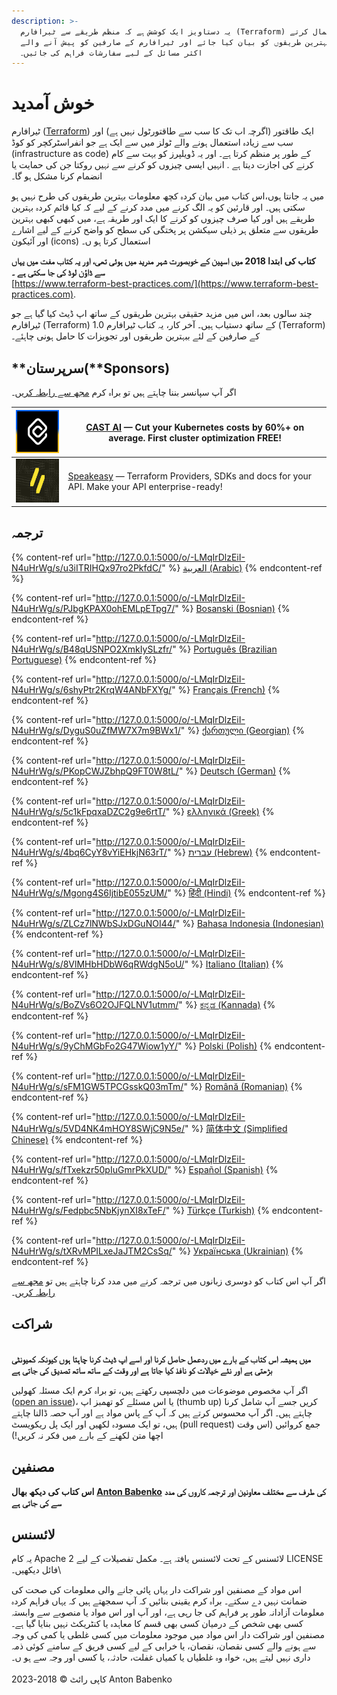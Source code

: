 ```yaml
---
description: >-
  یہ دستاویز ایک کوشش ہے کہ منظم طریقے سے ٹیرافارم (Terraform) کا استعمال کرتے
  ہوئے بہترین طریقوں کو بیان کیا جائے اور ٹیرافارم کے صارفین کو پیش آنے والے
  اکثر مسائل کے لیے سفارشات فراہم کی جائیں۔
---
```


# خوش آمدید

ٹیرافارم ([Terraform](https://www.terraform.io/))  ایک طاقتور (اگرچہ اب تک کا سب سے طاقتورٹول نہیں ہے) اور سب سے زیادہ استعمال ہونے والے ٹولز میں سے ایک ہے جو انفراسٹرکچر کو کوڈ (infrastructure as code) کے طور پر منظم کرتا ہے۔ اور یہ ڈویلپرز کو بہت سے کام کرنے کی اجازت دیتا ہے . انہیں ایسی چیزوں کو کرنے سے نہیں  روکتا جن کی حمایت یا انضمام کرنا مشکل ہو گا۔

میں یہ جانتا ہوں،اس کتاب میں بیان کردہ کچھ معلومات بہترین طریقوں کی طرح نہیں ہو سکتی ہیں۔  اور قارئین کو یہ الگ کرنے میں مدد کرنے کے لیے کہ کیا قائم کردہ بہترین طریقے ہیں اور کیا صرف چیزوں کو کرنے کا ایک اور طریقہ ہے، میں کبھی کبھی بہترین طریقوں سے متعلق ہر ذیلی سیکشن پر پختگی کی سطح کو واضح کرنے کے لیے اشارے اور آئیکون (icons) استعمال کرتا ہو ں۔

**کتاب کی ابتدا 2018 میں اسپین کے خوبصورت شہر مدريد میں ہوئی تھی، اور یہ کتاب  مفت میں یہاں سے ڈاؤن لوڈ کی جا سکتی ہے ۔**\
&#x20;[https://www.terraform-best-practices.com/](https://www.terraform-best-practices.com).

چند سالوں بعد، اس میں مزید حقیقی بہترین طریقوں کے ساتھ اپ ڈیٹ کیا گیا ہے جو ٹیرافارم (Terraform) 1.0 کے ساتھ دستیاب ہیں۔ آخر کار، یہ کتاب ٹیرافارم (Terraform) کے صارفین کے لئے ببہترین طریقوں اور تجویزات کا حامل ہونی چاہئے۔                                                                                                                                                      &#x20;

## **سرپرستان(**Sponsors)

اگر آپ سپانسر بننا چاہتے ہیں تو براہ کرم [مجھ سے رابطہ کریں](https://github.com/antonbabenko/terraform-aws-devops#social-links)۔                                                                    &#x20;

| [![](.gitbook/assets/cast-logo.png)](https://cast.ai/antonbabenko)                                                                   | [CAST AI](https://cast.ai/antonbabenko) — Cut your Kubernetes costs by 60%+ on average. First cluster optimization FREE!                                                                  |
| ------------------------------------------------------------------------------------------------------------------------------------ | ----------------------------------------------------------------------------------------------------------------------------------------------------------------------------------------- |
| [![](.gitbook/assets/speakeasy-logo.png)](https://speakeasyapi.dev/?utm\_source=tf\_best\_practices\&utm\_medium=github+sponsorship) | [Speakeasy](https://speakeasyapi.dev/?utm\_source=tf\_best\_practices\&utm\_medium=github+sponsorship) — Terraform Providers, SDKs and docs for your API. Make your API enterprise-ready! |

## ترجمہ

{% content-ref url="http://127.0.0.1:5000/o/-LMqIrDlzEiI-N4uHrWg/s/u3iITRIHQx97ro2PkfdC/" %}
[العربية (Arabic)](http://127.0.0.1:5000/o/-LMqIrDlzEiI-N4uHrWg/s/u3iITRIHQx97ro2PkfdC/)
{% endcontent-ref %}

{% content-ref url="http://127.0.0.1:5000/o/-LMqIrDlzEiI-N4uHrWg/s/PJbgKPAX0ohEMLpETpg7/" %}
[Bosanski (Bosnian)](http://127.0.0.1:5000/o/-LMqIrDlzEiI-N4uHrWg/s/PJbgKPAX0ohEMLpETpg7/)
{% endcontent-ref %}

{% content-ref url="http://127.0.0.1:5000/o/-LMqIrDlzEiI-N4uHrWg/s/B48qUSNPO2XmkIySLzfr/" %}
[Português (Brazilian Portuguese)](http://127.0.0.1:5000/o/-LMqIrDlzEiI-N4uHrWg/s/B48qUSNPO2XmkIySLzfr/)
{% endcontent-ref %}

{% content-ref url="http://127.0.0.1:5000/o/-LMqIrDlzEiI-N4uHrWg/s/6shyPtr2KrqW4ANbFXYg/" %}
[Français (French)](http://127.0.0.1:5000/o/-LMqIrDlzEiI-N4uHrWg/s/6shyPtr2KrqW4ANbFXYg/)
{% endcontent-ref %}

{% content-ref url="http://127.0.0.1:5000/o/-LMqIrDlzEiI-N4uHrWg/s/DyguS0uZfMW7X7m9BWx1/" %}
[ქართული (Georgian)](http://127.0.0.1:5000/o/-LMqIrDlzEiI-N4uHrWg/s/DyguS0uZfMW7X7m9BWx1/)
{% endcontent-ref %}

{% content-ref url="http://127.0.0.1:5000/o/-LMqIrDlzEiI-N4uHrWg/s/PKopCWJZbhpQ9FT0W8tL/" %}
[Deutsch (German)](http://127.0.0.1:5000/o/-LMqIrDlzEiI-N4uHrWg/s/PKopCWJZbhpQ9FT0W8tL/)
{% endcontent-ref %}

{% content-ref url="http://127.0.0.1:5000/o/-LMqIrDlzEiI-N4uHrWg/s/5c1kFpqxaDZC2g9e6rtT/" %}
[ελληνικά (Greek)](http://127.0.0.1:5000/o/-LMqIrDlzEiI-N4uHrWg/s/5c1kFpqxaDZC2g9e6rtT/)
{% endcontent-ref %}

{% content-ref url="http://127.0.0.1:5000/o/-LMqIrDlzEiI-N4uHrWg/s/4bq6CyY8vYiEHkjN63rT/" %}
[עברית (Hebrew)](http://127.0.0.1:5000/o/-LMqIrDlzEiI-N4uHrWg/s/4bq6CyY8vYiEHkjN63rT/)
{% endcontent-ref %}

{% content-ref url="http://127.0.0.1:5000/o/-LMqIrDlzEiI-N4uHrWg/s/Mgong4S6IjtibE055zUM/" %}
[हिंदी (Hindi)](http://127.0.0.1:5000/o/-LMqIrDlzEiI-N4uHrWg/s/Mgong4S6IjtibE055zUM/)
{% endcontent-ref %}

{% content-ref url="http://127.0.0.1:5000/o/-LMqIrDlzEiI-N4uHrWg/s/ZLCz7lNWbSJxDGuNOI44/" %}
[Bahasa Indonesia (Indonesian)](http://127.0.0.1:5000/o/-LMqIrDlzEiI-N4uHrWg/s/ZLCz7lNWbSJxDGuNOI44/)
{% endcontent-ref %}

{% content-ref url="http://127.0.0.1:5000/o/-LMqIrDlzEiI-N4uHrWg/s/8VlMHbHDbW6qRWdgN5oU/" %}
[Italiano (Italian)](http://127.0.0.1:5000/o/-LMqIrDlzEiI-N4uHrWg/s/8VlMHbHDbW6qRWdgN5oU/)
{% endcontent-ref %}

{% content-ref url="http://127.0.0.1:5000/o/-LMqIrDlzEiI-N4uHrWg/s/BoZVs6O2OJFQLNV1utmm/" %}
[ಕನ್ನಡ (Kannada)](http://127.0.0.1:5000/o/-LMqIrDlzEiI-N4uHrWg/s/BoZVs6O2OJFQLNV1utmm/)
{% endcontent-ref %}

{% content-ref url="http://127.0.0.1:5000/o/-LMqIrDlzEiI-N4uHrWg/s/9yChMGbFo2G47Wiow1yY/" %}
[Polski (Polish)](http://127.0.0.1:5000/o/-LMqIrDlzEiI-N4uHrWg/s/9yChMGbFo2G47Wiow1yY/)
{% endcontent-ref %}

{% content-ref url="http://127.0.0.1:5000/o/-LMqIrDlzEiI-N4uHrWg/s/sFM1GW5TPCGsskQ03mTm/" %}
[Română (Romanian)](http://127.0.0.1:5000/o/-LMqIrDlzEiI-N4uHrWg/s/sFM1GW5TPCGsskQ03mTm/)
{% endcontent-ref %}

{% content-ref url="http://127.0.0.1:5000/o/-LMqIrDlzEiI-N4uHrWg/s/5VD4NK4mHOY8SWjC9N5e/" %}
[简体中文 (Simplified Chinese)](http://127.0.0.1:5000/o/-LMqIrDlzEiI-N4uHrWg/s/5VD4NK4mHOY8SWjC9N5e/)
{% endcontent-ref %}

{% content-ref url="http://127.0.0.1:5000/o/-LMqIrDlzEiI-N4uHrWg/s/fTxekzr50pIuGmrPkXUD/" %}
[Español (Spanish)](http://127.0.0.1:5000/o/-LMqIrDlzEiI-N4uHrWg/s/fTxekzr50pIuGmrPkXUD/)
{% endcontent-ref %}

{% content-ref url="http://127.0.0.1:5000/o/-LMqIrDlzEiI-N4uHrWg/s/Fedpbc5NbKjynXI8xTeF/" %}
[Türkçe (Turkish)](http://127.0.0.1:5000/o/-LMqIrDlzEiI-N4uHrWg/s/Fedpbc5NbKjynXI8xTeF/)
{% endcontent-ref %}

{% content-ref url="http://127.0.0.1:5000/o/-LMqIrDlzEiI-N4uHrWg/s/tXRvMPILxeJaJTM2CsSq/" %}
[Українська (Ukrainian)](http://127.0.0.1:5000/o/-LMqIrDlzEiI-N4uHrWg/s/tXRvMPILxeJaJTM2CsSq/)
{% endcontent-ref %}

اگر آپ اس کتاب کو دوسری زبانوں میں ترجمہ کرنے میں مدد کرنا چاہتے ہیں تو [مجھ سے رابطہ کریں](https://github.com/antonbabenko/terraform-aws-devops#social-links)۔

## &#x20;شراکت

\
**میں ہمیشہ اس کتاب کے بارے میں ردعمل حاصل کرنا اور اسے اپ ڈیٹ کرنا چاہتا ہوں کیونکہ کمیونٹی بڑھتی ہے اور نئے خیالات کو نافذ کیا جاتا ہے اور وقت کے ساتھ ساتھ تصدیق کی جاتی ہے** &#x20;

اگر آپ مخصوص موضوعات میں دلچسپی رکھتے ہیں، تو براہ کرم ایک مسئلہ کھولیں ([open an issue](https://github.com/antonbabenko/terraform-best-practices/issues))، یا اس مسئلے کو تھمبز اپ (thumb up) کریں جسے آپ شامل کرنا چاہتے ہیں۔ اگر آپ محسوس کرتے ہیں کہ آپ کے پاس مواد ہے اور آپ حصہ ڈالنا چاہتے ہیں، تو ایک مسودہ لکھیں اور ایک پل ریکویسٹ (pull request) جمع کروائیں (اس وقت اچھا متن لکھنے کے بارے میں فکر نہ کریں!)

## مصنفین

**اس کتاب کی دیکھ بھال**  [**Anton Babenko**](https://github.com/antonbabenko)   **کی طرف سے مختلف معاونین اور ترجمہ کاروں کی مدد سے کی جاتی ہے**&#x20;

## لائسنس

یہ کام Apache 2 لائسنس کے تحت لائسنس یافتہ ہے۔ مکمل تفصیلات کے لیے LICENSE فائل دیکھیں۔\


اس مواد کے مصنفین اور شراکت دار یہاں پائی جانے والی معلومات کی صحت کی ضمانت نہیں دے سکتے۔ براہ کرم یقینی بنائیں کہ آپ سمجھتے ہیں کہ یہاں فراہم کردہ معلومات آزادانہ طور پر فراہم کی جا رہی ہے، اور آپ اور اس مواد یا منصوبے سے وابستہ کسی بھی شخص کے درمیان کسی بھی قسم کا معاہدہ یا کنٹریکٹ نہیں بنایا گیا ہے۔ مصنفین اور شراکت دار اس مواد میں موجود معلومات میں کسی غلطی یا کمی کی وجہ سے ہونے والے کسی نقصان، نقصان، یا خرابی کے لیے کسی فریق کے سامنے کوئی ذمہ داری نہیں لیتے ہیں، خواہ وہ غلطیاں یا کمیاں غفلت، حادثہ، یا کسی اور وجہ سے ہو ں۔  \
\
کاپی رائٹ © 2018-2023 Anton Babenko
